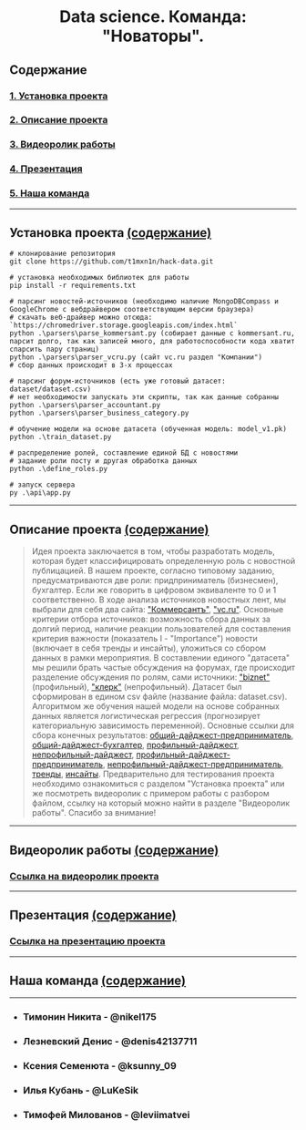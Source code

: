 <h1 align="center"> Data science. Команда: "Новаторы". </h1>

## Содержание
### [1. Установка проекта](#установка-проекта)
### [2. Описание проекта](#описание-проекта)
### [3. Видеоролик работы](#видеоролик-работы)
### [4. Презентация](#презентация)
### [5. Наша команда](#наша-команда)
---
## Установка проекта [(содержание)](#содержание)
```
# клонирование репозитория
git clone https://github.com/t1mxn1n/hack-data.git

# установка необходимых библиотек для работы
pip install -r requirements.txt

# парсинг новостей-источников (необходимо наличие MongoDBCompass и GoogleChrome с вебдрайвером соответствующим версии браузера)
# cкачать веб-драйвер можно отсюда: `https://chromedriver.storage.googleapis.com/index.html`
python .\parsers\parse_kommersant.py (собирает данные с kommersant.ru, парсит долго, так как записей много, для работоспособности кода хватит спарсить пару страниц)
python .\parsers\parser_vcru.py (сайт vc.ru раздел "Компании")
# сбор данных происходит в 3-х процессах

# парсинг форум-источников (есть уже готовый датасет: dataset/dataset.csv)
# нет необходимости запускать эти скрипты, так как данные собранны
python .\parsers\parser_accountant.py
python .\parsers\parser_business_category.py

# обучение модели на основе датасета (обученная модель: model_v1.pk)
python .\train_dataset.py

# распределение ролей, составление единой БД с новостями
# задание роли посту и другая обработка данных
python .\define_roles.py

# запуск сервера
py .\api\app.py
```
---
## Описание проекта [(содержание)](#содержание)
>Идея проекта заключается в том, чтобы разработать модель, которая будет классифицировать определенную роль с новостной публицацией. В нашем проекте, согласно типовому заданию, предусматриваются две роли: придприниматель (бизнесмен), бухгалтер. Если же говорить в цифровом эквиваленте то 0 и 1 соответственно. В ходе анализа источников новостных лент, мы выбрали для себя два сайта: ["Коммерсантъ"](https://www.kommersant.ru/), ["vc.ru"](https://vc.ru/). Основные критерии отбора источников: возможность сбора данных за долгий период, наличие реакции пользователей для составления критерия важности (показатель I - "Importance") новости (включает в себя тренды и инсайты), уложиться со сбором данных в рамки мероприятия. В составлении единого "датасета" мы решили брать частые обсуждения на форумах, где происходит разделение обсуждения по ролям, сами источники: ["biznet"](https://www.biznet.ru/) (профильный), ["клерк"](https://club.klerk.ru/c/accounting/5) (непрофильный). Датасет был сформирован в едином csv файле (название файла: dataset.csv). Алгоритмом же обучения нашей модели на основе собранных данных является логистическая регрессия (прогнозирует категориальную зависимость переменной). Основные ссылки для сбора конечных результатов: [общий-дайджест-предприниматель](http://127.0.0.1:10010/role/0), [общий-дайджест-бухгалтер](http://127.0.0.1:10010/role/1), [профильный-дайджест](http://127.0.0.1:10010/source/kommers), [непрофильный-дайджест](http://127.0.0.1:10010/source/vc), [профильный-дайджест-предприниматель](http://127.0.0.1:10010/source/kommers/0), [непрофильный-дайджест-предприниматель](http://127.0.0.1:10010/source/vs/0), [тренды](http://127.0.0.1:10010/trends), [инсайты](http://127.0.0.1:10010/insights). Предварительно для тестирования проекта необходимо ознакомиться с разделом "Установка проекта" или же посмотреть видеоролик с примером работы с разбором файлом, ссылку на который можно найти в разделе "Видеоролик работы". Спасибо за внимание!
---
## Видеоролик работы [(содержание)](#содержание)
### [Ссылка на видеоролик проекта](https://drive.google.com/drive/folders/1oSWMkmP0VSGio-0pWO_YaB_cLe4_y8P6?usp=sharing)
---
## Презентация [(содержание)](#содержание)
### [Ссылка на презентацию проекта](https://drive.google.com/drive/folders/1e0aJ_J0MG024g8CqZLMWHad5OGNv54sH?usp=sharing)
---
## Наша команда [(содержание)](#содержание)
---
- ### Тимонин Никита - @nikel175
- ### Лезневский Денис - @denis42137711
- ### Ксения Семенюта - @ksunny_09
- ### Илья Кубань - @LuKeSik
- ### Тимофей Милованов - @leviimatvei